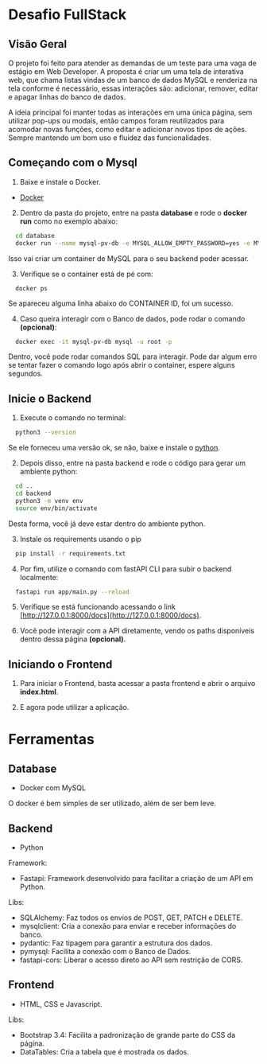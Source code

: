 # Desafio FullStack

## Visão Geral

O projeto foi feito para atender as demandas de um teste para uma vaga de estágio em Web Developer. 
A proposta é criar um uma tela de interativa web, que chama listas vindas de um banco de dados MySQL e renderiza na tela conforme é necessário, essas interações são: adicionar, remover, editar e apagar linhas do banco de dados. 

A ideia principal foi manter todas as interações em uma única página, sem utilizar pop-ups ou modais, então campos foram reutilizados para acomodar novas funções, como editar e adicionar novos tipos de ações. Sempre mantendo um bom uso e fluidez das funcionalidades. 

## Começando com o Mysql

1. Baixe e instale o Docker.

  - [Docker](https://www.docker.com/)

2. Dentro da pasta do projeto, entre na pasta **database** e rode o **docker run** como no exemplo abaixo:

  ```bash
    cd database
    docker run --name mysql-pv-db -e MYSQL_ALLOW_EMPTY_PASSWORD=yes -e MYSQL_DATABASE=db -p 3306:3306 -v $(pwd)/mysql_init:/docker-entrypoint-initdb.d -d mysql:latest
  ```

Isso vai criar um container de MySQL para o seu backend poder acessar.

3. Verifique se o container está de pé com:

  ```base
    docker ps
  ```

  Se apareceu alguma linha abaixo do CONTAINER ID, foi um sucesso.

4. Caso queira interagir com o Banco de dados, pode rodar o comando **(opcional)**:  

  ```bash
    docker exec -it mysql-pv-db mysql -u root -p
  ```

  Dentro, você pode rodar comandos SQL para interagir.
  Pode dar algum erro se tentar fazer o comando logo após abrir o container, espere alguns segundos.

## Inicie o Backend

1. Execute o comando no terminal:

```bash
  python3 --version
```

Se ele forneceu uma versão ok, se não, baixe e instale o [python](https://www.python.org/downloads/).

2. Depois disso, entre na pasta backend e rode o código para gerar um ambiente python:

```bash
  cd ..
  cd backend
  python3 -m venv env
  source env/bin/activate
```

Desta forma, você já deve estar dentro do ambiente python.

3. Instale os requirements usando o pip

```bash
  pip install -r requirements.txt
```

4. Por fim, utilize o comando com fastAPI CLI para subir o backend localmente:

```bash
  fastapi run app/main.py --reload
```

5. Verifique se está funcionando acessando o link [http://127.0.0.1:8000/docs](http://127.0.0.1:8000/docs).

6. Você pode interagir com a API diretamente, vendo os paths disponíveis dentro dessa página **(opcional)**. 

## Iniciando o Frontend

1. Para iniciar o Frontend, basta acessar a pasta frontend e abrir o arquivo **index.html**.

2. E agora pode utilizar a aplicação.

# Ferramentas

## Database

- Docker com MySQL

O docker é bem simples de ser utilizado, além de ser bem leve.

## Backend

- Python

Framework:
  - Fastapi: Framework desenvolvido para facilitar a criação de um API em Python.

Libs:
  - SQLAlchemy: Faz todos os envios de POST, GET, PATCH e DELETE.
  - mysqlclient: Cria a conexão para enviar e receber informações do banco.
  - pydantic: Faz tipagem para garantir a estrutura dos dados.
  - pymysql: Facilita a conexão com o Banco de Dados.
  - fastapi-cors: Liberar o acesso direto ao API sem restrição de CORS.

## Frontend

  - HTML, CSS e Javascript.

Libs:
  - Bootstrap 3.4: Facilita a padronização de grande parte do CSS da página.
  - DataTables: Cria a tabela que é mostrada os dados.
  

